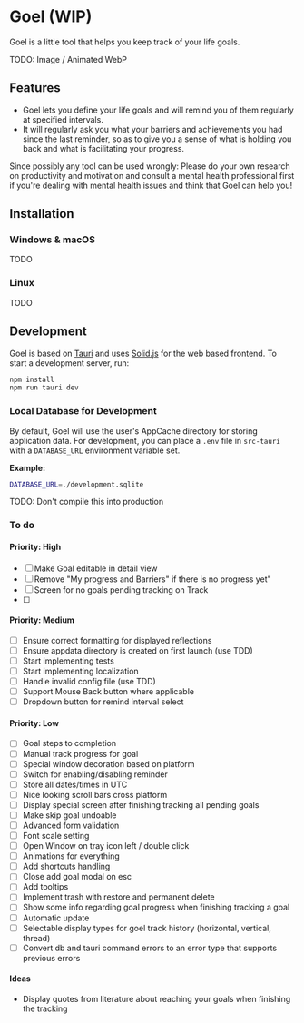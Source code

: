 # Goel (WIP)

Goel is a little tool that helps you keep track of your life goals.

TODO: Image / Animated WebP

## Features

- Goel lets you define your life goals and will remind you of them regularly at specified intervals.
- It will regularly ask you what your barriers and achievements you had since the last reminder, so as to give you a sense of what is holding you back and what is facilitating your progress.

Since possibly any tool can be used wrongly: Please do your own research on productivity and motivation and consult a mental health professional first if you're dealing with mental health issues and think that Goel can help you!

## Installation

### Windows & macOS

TODO

### Linux

TODO

## Development

Goel is based on [Tauri](https://tauri.app) and uses [Solid.js](https://www.solidjs.com) for the web based frontend. To start a development server, run:

```bash
npm install
npm run tauri dev
```

### Local Database for Development

By default, Goel will use the user's AppCache directory for storing application data. For development, you can place a `.env` file in `src-tauri` with a `DATABASE_URL` environment variable set.

**Example:**

```bash
DATABASE_URL=./development.sqlite
```

TODO: Don't compile this into production

### To do

#### Priority: High

- [ ] Make Goal editable in detail view
- [ ] Remove "My progress and Barriers" if there is no progress yet"
- [ ] Screen for no goals pending tracking on Track
- [ ] 

#### Priority: Medium

- [ ] Ensure correct formatting for displayed reflections
- [ ] Ensure appdata directory is created on first launch (use TDD)
- [ ] Start implementing tests
- [ ] Start implementing localization
- [ ] Handle invalid config file (use TDD)
- [ ] Support Mouse Back button where applicable
- [ ] Dropdown button for remind interval select

#### Priority: Low

- [ ] Goal steps to completion
- [ ] Manual track progress for goal
- [ ] Special window decoration based on platform
- [ ] Switch for enabling/disabling reminder
- [ ] Store all dates/times in UTC
- [ ] Nice looking scroll bars cross platform
- [ ] Display special screen after finishing tracking all pending goals
- [ ] Make skip goal undoable
- [ ] Advanced form validation
- [ ] Font scale setting
- [ ] Open Window on tray icon left / double click
- [ ] Animations for everything
- [ ] Add shortcuts handling
- [ ] Close add goal modal on esc
- [ ] Add tooltips
- [ ] Implement trash with restore and permanent delete
- [ ] Show some info regarding goal progress when finishing tracking a goal
- [ ] Automatic update
- [ ] Selectable display types for goel track history (horizontal, vertical, thread)
- [ ] Convert db and tauri command errors to an error type that supports previous errors

#### Ideas

- Display quotes from literature about reaching your goals when finishing the tracking
